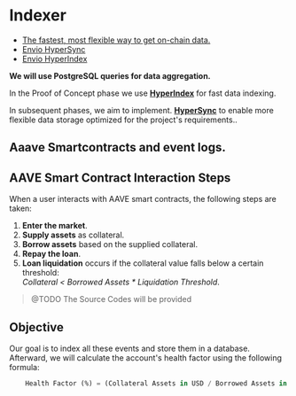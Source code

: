 # Indexer

- [The fastest, most flexible way to get on-chain data.](https://envio.dev/)
- [Envio HyperSync](https://docs.envio.dev/docs/HyperSync/overview)
- [Envio HyperIndex](https://docs.envio.dev/docs/HyperIndex/)


**We will use PostgreSQL queries for data aggregation.**

In the Proof of Concept phase we use **[HyperIndex](https://docs.envio.dev/docs/HyperIndex/overview)** for fast data indexing. 

In subsequent phases, we aim to implement. **[HyperSync](https://docs.envio.dev/docs/HyperSync/overview)** to enable more flexible data storage optimized for the project's requirements..


## Aaave Smartcontracts and event logs.

## AAVE Smart Contract Interaction Steps

When a user interacts with AAVE smart contracts, the following steps are taken:

1. **Enter the market**.
2. **Supply assets** as collateral.
3. **Borrow assets** based on the supplied collateral.
4. **Repay the loan**.
5. **Loan liquidation** occurs if the collateral value falls below a certain threshold:  
   _Collateral < Borrowed Assets * Liquidation Threshold_.

> @TODO The Source Codes will be provided

## Objective

Our goal is to index all these events and store them in a database. Afterward, we will calculate the account's health factor using the following formula:

```sql
    Health Factor (%) = (Collateral Assets in USD / Borrowed Assets in USD) * 100 
```

